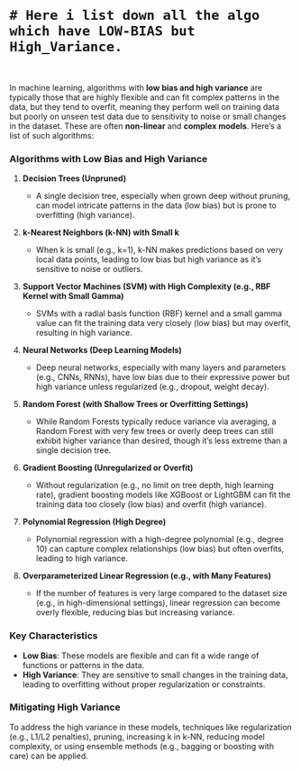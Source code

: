 <br>

# `# Here i list down all the algo which have LOW-BIAS but High_Variance.`

<br>

In machine learning, algorithms with **low bias and high variance** are typically those that are highly flexible and can fit complex patterns in the data, but they tend to overfit, meaning they perform well on training data but poorly on unseen test data due to sensitivity to noise or small changes in the dataset. These are often **non-linear** and **complex models**. Here’s a list of such algorithms:

### Algorithms with Low Bias and High Variance
1. **Decision Trees (Unpruned)**  
   - A single decision tree, especially when grown deep without pruning, can model intricate patterns in the data (low bias) but is prone to overfitting (high variance).

2. **k-Nearest Neighbors (k-NN) with Small k**  
   - When k is small (e.g., k=1), k-NN makes predictions based on very local data points, leading to low bias but high variance as it’s sensitive to noise or outliers.

3. **Support Vector Machines (SVM) with High Complexity (e.g., RBF Kernel with Small Gamma)**  
   - SVMs with a radial basis function (RBF) kernel and a small gamma value can fit the training data very closely (low bias) but may overfit, resulting in high variance.

4. **Neural Networks (Deep Learning Models)**  
   - Deep neural networks, especially with many layers and parameters (e.g., CNNs, RNNs), have low bias due to their expressive power but high variance unless regularized (e.g., dropout, weight decay).

5. **Random Forest (with Shallow Trees or Overfitting Settings)**  
   - While Random Forests typically reduce variance via averaging, a Random Forest with very few trees or overly deep trees can still exhibit higher variance than desired, though it’s less extreme than a single decision tree.

6. **Gradient Boosting (Unregularized or Overfit)**  
   - Without regularization (e.g., no limit on tree depth, high learning rate), gradient boosting models like XGBoost or LightGBM can fit the training data too closely (low bias) and overfit (high variance).

7. **Polynomial Regression (High Degree)**  
   - Polynomial regression with a high-degree polynomial (e.g., degree 10) can capture complex relationships (low bias) but often overfits, leading to high variance.

8. **Overparameterized Linear Regression (e.g., with Many Features)**  
   - If the number of features is very large compared to the dataset size (e.g., in high-dimensional settings), linear regression can become overly flexible, reducing bias but increasing variance.

### Key Characteristics
- **Low Bias**: These models are flexible and can fit a wide range of functions or patterns in the data.
- **High Variance**: They are sensitive to small changes in the training data, leading to overfitting without proper regularization or constraints.

### Mitigating High Variance
To address the high variance in these models, techniques like regularization (e.g., L1/L2 penalties), pruning, increasing k in k-NN, reducing model complexity, or using ensemble methods (e.g., bagging or boosting with care) can be applied.


